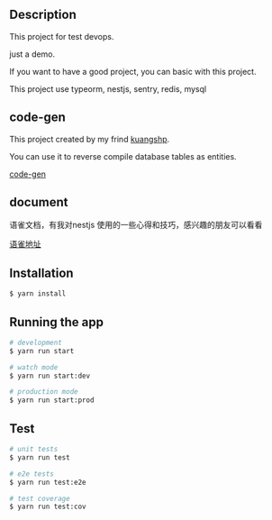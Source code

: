 

## Description

This project for test devops.

just a demo.

If you want to have a good project, you can basic with this project.

This project use typeorm, nestjs, sentry, redis, mysql

## code-gen
This project created by my frind [kuangshp](https://github.com/kuangshp).

You can use it to reverse compile database tables as entities.    

[code-gen](https://github.com/kuangshp/nest-code-generate)



## document

语雀文档，有我对nestjs 使用的一些心得和技巧，感兴趣的朋友可以看看

[语雀地址](https://www.yuque.com/books/share/2f10e167-7083-43dc-999f-f25068f50653)

## Installation

```bash
$ yarn install
```

## Running the app

```bash
# development
$ yarn run start

# watch mode
$ yarn run start:dev

# production mode
$ yarn run start:prod
```

## Test

```bash
# unit tests
$ yarn run test

# e2e tests
$ yarn run test:e2e

# test coverage
$ yarn run test:cov
```
